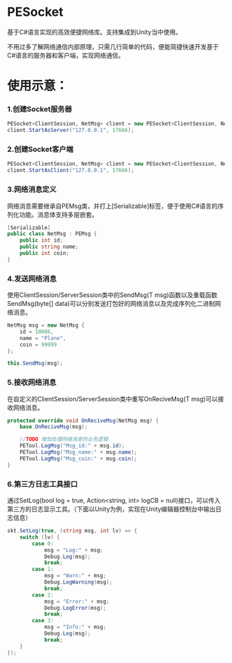 # PESocket
基于C#语言实现的高效便捷网络库。支持集成到Unity当中使用。

不用过多了解网络通信内部原理，只需几行简单的代码，便能简捷快速开发基于C#语言的服务器和客户端，实现网络通信。

# 使用示意：

### 1.创建Socket服务器
``` c#
PESocket<ClientSession, NetMsg> client = new PESocket<ClientSession, NetMsg>();
client.StartAsServer("127.0.0.1", 17666);
```

### 2.创建Socket客户端
``` c#
PESocket<ClientSession, NetMsg> client = new PESocket<ClientSession, NetMsg>();
client.StartAsClient("127.0.0.1", 17666);
```

### 3.网络消息定义
网络消息需要继承自PEMsg类，并打上[Serializable]标签，便于使用C#语言的序列化功能。消息体支持多层嵌套。
``` c#
[Serializable]
public class NetMsg : PEMsg {
    public int id;
    public string name;
    public int coin;
}
```

### 4.发送网络消息
使用ClientSession/ServerSession类中的SendMsg(T msg)函数以及重载函数SendMsg(byte[] data)可以分别发送打包好的网络消息以及完成序列化二进制网络消息。
``` c#
NetMsg msg = new NetMsg {
    id = 10086,
    name = "Plane",
    coin = 99999
};

this.SendMsg(msg);
```

### 5.接收网络消息
在自定义的ClientSession/ServerSession类中重写OnReciveMsg(T msg)可以接收网络消息。
``` c#
protected override void OnReciveMsg(NetMsg msg) {
    base.OnReciveMsg(msg);

    //TODO 增加处理网络消息的业务逻辑
    PETool.LogMsg("Msg_id:" + msg.id);
    PETool.LogMsg("Msg_name:" + msg.name);
    PETool.LogMsg("Msg_coin:" + msg.coin);
}
```

### 6.第三方日志工具接口
通过SetLog(bool log = true, Action<string, int> logCB = null)接口，可以传入第三方的日志显示工具。（下面以Unity为例，实现在Unity编辑器控制台中输出日志信息）
``` c#
skt.SetLog(true, (string msg, int lv) => {
    switch (lv) {
        case 0:
            msg = "Log:" + msg;
            Debug.Log(msg);
            break;
        case 1:
            msg = "Warn:" + msg;
            Debug.LogWarning(msg);
            break;
        case 2:
            msg = "Error:" + msg;
            Debug.LogError(msg);
            break;
        case 3:
            msg = "Info:" + msg;
            Debug.Log(msg);
            break;
    }
});
```
